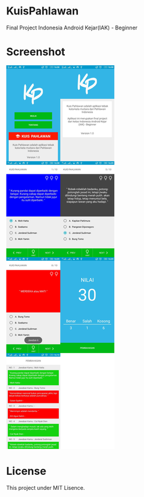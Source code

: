 
# KuisPahlawan
Final Project Indonesia Android Kejar(IAK) - Beginner

# Screenshot
![Screenshot](Screenshot.jpg)

# License
This project under MIT Lisence.




